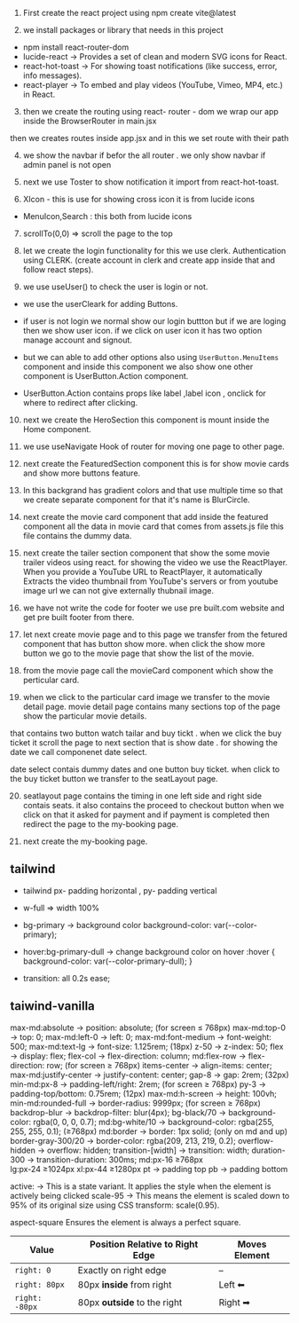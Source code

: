 1. First create the react project using
npm create vite@latest

2. we install packages or library that needs in this project 
- npm install react-router-dom
- lucide-react -> Provides a set of clean and modern SVG icons for React.
- react-hot-toast -> For showing toast notifications (like success, error, info messages).
- react-player ->  To embed and play videos (YouTube, Vimeo, MP4, etc.) in React.

3. then we create the routing using react- router - dom
we wrap our app inside the BrowserRouter in main.jsx

then we creates routes inside app.jsx and in this we set route with their path

4. we show the navbar if befor the all router .
we only show navbar if admin panel is not open

5. next we use Toster to show notification it import from react-hot-toast.

6. XIcon - this is use for showing cross icon it is from lucide icons
- MenuIcon,Search : this both from lucide icons

7. scrollTo(0,0)  => scroll the page to the top

8. let we create the login functionality for this we use clerk.
Authentication using CLERK. (create account in clerk and create app inside that and follow react steps).

9. we use useUser() to check the user is login or not.
- we use the userCleark for adding Buttons.
- if user is not login we normal show our login buttton but if we are loging then we show user icon.
if we click on user icon it has two option manage account and signout.
- but we can able to add other options also using `UserButton.MenuItems` component and inside this component we also show one other component is UserButton.Action component.

- UserButton.Action contains props like label ,label icon , onclick for where to redirect after clicking.

10. next we create the HeroSection this component is mount inside the Home component.

11. we use useNavigate Hook of router for moving one page to other page.

12. next create the FeaturedSection component this is for show movie cards and show more buttons feature.

13. In this backgrand has gradient colors and that use multiple time so that we create separate component for that it's name is BlurCircle.

14. next create the movie card component that add inside the featured component
all the  data in movie card that comes from assets.js file this file contains the dummy data.

15. next create the tailer section component that show the some movie trailer videos using react.
for showing the video we use the ReactPlayer.
When you provide a YouTube URL to ReactPlayer, it automatically Extracts the video thumbnail from YouTube's servers or from youtube image url we can not give externally thubnail image.

16. we have not write the code for footer we use pre built.com website and get pre built footer from there.

17. let next create movie page and to this page we transfer from the fetured component that has button show more. 
when click the show more button we go to the movie page that show the list of the movie.

18. from the movie page  call the movieCard component which show the perticular card.

19. when we click to the particular card image we transfer to the movie detail page.
 movie detail page contains many sections top of the page show the particular movie details.

 that contains two button watch tailar and buy tickt .
 when we click the buy ticket it scroll the page to next section that is show date .
 for showing the date we call componenet date select.

 date select contais dummy dates and one button buy ticket.
 when click to the buy ticket button we transfer to the seatLayout page.

 20. seatlayout page contains the timing in one left side and right side contais seats.
 it also contains the proceed to checkout button when we click on that it asked for payment and if payment is completed then redirect the page to the my-booking page.

 21. next create the my-booking page.








## tailwind
 - tailwind px- padding horizontal , py- padding vertical
 - w-full => width 100%
 -  bg-primary → background color 
background-color: var(--color-primary);

- hover:bg-primary-dull → change background color on hover
:hover {
  background-color: var(--color-primary-dull);
}

- transition: all 0.2s ease;
## taiwind-vanilla
max-md:absolute         → position: absolute; (for screen ≤ 768px)
max-md:top-0            → top: 0;
max-md:left-0           → left: 0;
max-md:font-medium      → font-weight: 500;
max-md:text-lg          → font-size: 1.125rem; (18px)
z-50                    → z-index: 50;
flex                    → display: flex;
flex-col                → flex-direction: column;
md:flex-row             → flex-direction: row; (for screen ≥ 768px)
items-center            → align-items: center;
max-md:justify-center   → justify-content: center;
gap-8                   → gap: 2rem; (32px)
min-md:px-8             → padding-left/right: 2rem; (for screen ≥ 768px)
py-3                    → padding-top/bottom: 0.75rem; (12px)
max-md:h-screen         → height: 100vh;
min-md:rounded-full     → border-radius: 9999px; (for screen ≥ 768px)
backdrop-blur           → backdrop-filter: blur(4px);
bg-black/70             → background-color: rgba(0, 0, 0, 0.7);
md:bg-white/10          → background-color: rgba(255, 255, 255, 0.1); (≥768px)
md:border               → border: 1px solid; (only on md and up)
border-gray-300/20      → border-color: rgba(209, 213, 219, 0.2);
overflow-hidden         → overflow: hidden;
transition-[width]      → transition: width;
duration-300            → transition-duration: 300ms;
md:px-16	               ≥768px	
lg:px-24	               ≥1024px
xl:px-44	               ≥1280px
pt -> padding top
pb -> padding bottom 

active: → This is a state variant. It applies the style when the element is actively being clicked
scale-95 → This means the element is scaled down to 95% of its original size using CSS transform: scale(0.95).

aspect-square	Ensures the element is always a perfect square.


| Value          | Position Relative to Right Edge | Moves Element |
| -------------- | ------------------------------- | ------------- |
| `right: 0`     | Exactly on right edge           | –             |
| `right: 80px`  | 80px **inside** from right      | Left ⬅        |
| `right: -80px` | 80px **outside** to the right   | Right ➡       |
